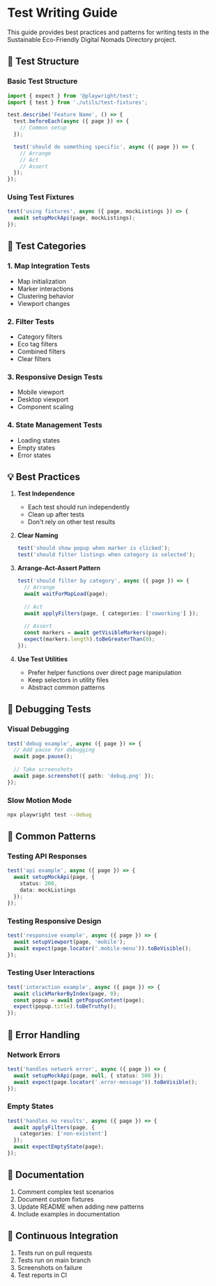 # Test Writing Guide

This guide provides best practices and patterns for writing tests in the Sustainable Eco-Friendly Digital Nomads Directory project.

## 📝 Test Structure

### Basic Test Structure

```typescript
import { expect } from '@playwright/test';
import { test } from './utils/test-fixtures';

test.describe('Feature Name', () => {
  test.beforeEach(async ({ page }) => {
    // Common setup
  });

  test('should do something specific', async ({ page }) => {
    // Arrange
    // Act
    // Assert
  });
});
```

### Using Test Fixtures

```typescript
test('using fixtures', async ({ page, mockListings }) => {
  await setupMockApi(page, mockListings);
});
```

## 🎯 Test Categories

### 1. Map Integration Tests
- Map initialization
- Marker interactions
- Clustering behavior
- Viewport changes

### 2. Filter Tests
- Category filters
- Eco tag filters
- Combined filters
- Clear filters

### 3. Responsive Design Tests
- Mobile viewport
- Desktop viewport
- Component scaling

### 4. State Management Tests
- Loading states
- Empty states
- Error states

## 💡 Best Practices

1. **Test Independence**
   - Each test should run independently
   - Clean up after tests
   - Don't rely on other test results

2. **Clear Naming**
   ```typescript
   test('should show popup when marker is clicked');
   test('should filter listings when category is selected');
   ```

3. **Arrange-Act-Assert Pattern**
   ```typescript
   test('should filter by category', async ({ page }) => {
     // Arrange
     await waitForMapLoad(page);
     
     // Act
     await applyFilters(page, { categories: ['coworking'] });
     
     // Assert
     const markers = await getVisibleMarkers(page);
     expect(markers.length).toBeGreaterThan(0);
   });
   ```

4. **Use Test Utilities**
   - Prefer helper functions over direct page manipulation
   - Keep selectors in utility files
   - Abstract common patterns

## 🐛 Debugging Tests

### Visual Debugging
```typescript
test('debug example', async ({ page }) => {
  // Add pause for debugging
  await page.pause();
  
  // Take screenshots
  await page.screenshot({ path: 'debug.png' });
});
```

### Slow Motion Mode
```bash
npx playwright test --debug
```

## 🔄 Common Patterns

### Testing API Responses
```typescript
test('api example', async ({ page }) => {
  await setupMockApi(page, {
    status: 200,
    data: mockListings
  });
});
```

### Testing Responsive Design
```typescript
test('responsive example', async ({ page }) => {
  await setupViewport(page, 'mobile');
  await expect(page.locator('.mobile-menu')).toBeVisible();
});
```

### Testing User Interactions
```typescript
test('interaction example', async ({ page }) => {
  await clickMarkerByIndex(page, 0);
  const popup = await getPopupContent(page);
  expect(popup.title).toBeTruthy();
});
```

## 🚨 Error Handling

### Network Errors
```typescript
test('handles network error', async ({ page }) => {
  await setupMockApi(page, null, { status: 500 });
  await expect(page.locator('.error-message')).toBeVisible();
});
```

### Empty States
```typescript
test('handles no results', async ({ page }) => {
  await applyFilters(page, {
    categories: ['non-existent']
  });
  await expectEmptyState(page);
});
```

## 📝 Documentation

1. Comment complex test scenarios
2. Document custom fixtures
3. Update README when adding new patterns
4. Include examples in documentation

## 🔄 Continuous Integration

1. Tests run on pull requests
2. Tests run on main branch
3. Screenshots on failure
4. Test reports in CI

